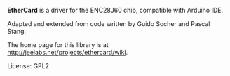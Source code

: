 **EtherCard** is a driver for the ENC28J60 chip, compatible with Arduino IDE.

Adapted and extended from code written by Guido Socher and Pascal Stang.

The home page for this library is at <http://jeelabs.net/projects/ethercard/wiki>.

License: GPL2
